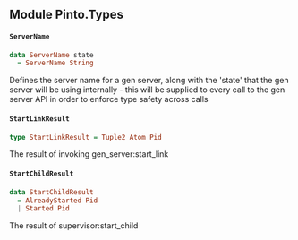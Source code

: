 ## Module Pinto.Types

#### `ServerName`

``` purescript
data ServerName state
  = ServerName String
```

Defines the server name for a gen server, along with the 'state' that the gen server
will be using internally - this will be supplied to every call to the gen server API in order
to enforce type safety across calls

#### `StartLinkResult`

``` purescript
type StartLinkResult = Tuple2 Atom Pid
```

The result of invoking gen_server:start_link

#### `StartChildResult`

``` purescript
data StartChildResult
  = AlreadyStarted Pid
  | Started Pid
```

The result of supervisor:start_child


